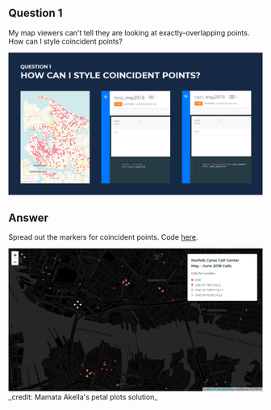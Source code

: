 ## Question 1
My map viewers can't tell they are looking at exactly-overlapping points. How can I style coincident points?

<img src="../img/coincident_points_1.png" alt="Coincident points problem" />

## Answer 
Spread out the markers for coincident points. Code [here](https://github.com/ztephm/cartography-top5/blob/main/1-coincident-points/petals.html).

<img src="../img/coincident_points_2.png" alt="Coincident points petal plots" />
_credit: Mamata Akella's petal plots solution_




